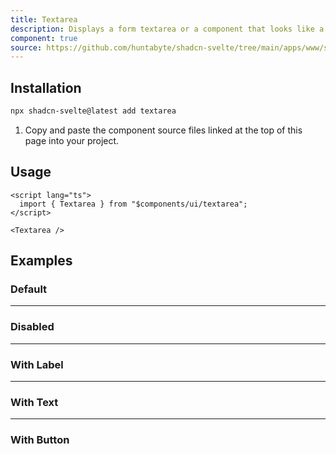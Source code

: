 ```yaml
---
title: Textarea
description: Displays a form textarea or a component that looks like a textarea.
component: true
source: https://github.com/huntabyte/shadcn-svelte/tree/main/apps/www/src/lib/registry/default/ui/textarea
---
```


<script>
  import { ComponentPreview, ManualInstall } from '$lib/components/feedreader';
</script>

<ComponentPreview name="textarea-demo">

<div />

</ComponentPreview>

## Installation

```bash
npx shadcn-svelte@latest add textarea
```

<ManualInstall>

1. Copy and paste the component source files linked at the top of this page into your project.

</ManualInstall>

## Usage

```svelte
<script lang="ts">
  import { Textarea } from "$components/ui/textarea";
</script>
```

```svelte
<Textarea />
```

## Examples

### Default

<ComponentPreview name="textarea-demo">

<div />

</ComponentPreview>

---

### Disabled

<ComponentPreview name="textarea-disabled">

<div />

</ComponentPreview>

---

### With Label

<ComponentPreview name="textarea-with-label">

<div />

</ComponentPreview>

---

### With Text

<ComponentPreview name="textarea-with-text">

<div />

</ComponentPreview>

---

### With Button

<ComponentPreview name="textarea-with-button">

<div />

</ComponentPreview>
